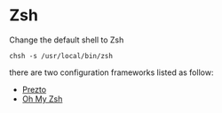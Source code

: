 # Zsh

Change the default shell to Zsh
```
chsh -s /usr/local/bin/zsh
```
there are two configuration frameworks listed as follow:
- [Prezto](https://github.com/sorin-ionescu/prezto)
- [Oh My Zsh](https://github.com/robbyrussell/oh-my-zsh)
